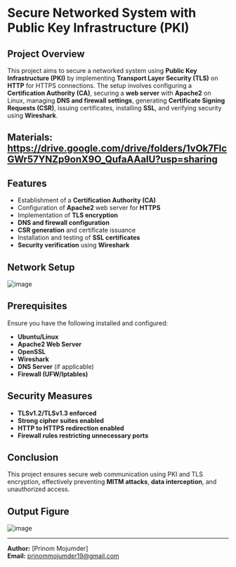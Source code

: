 # Secure Networked System with Public Key Infrastructure (PKI)

## Project Overview
This project aims to secure a networked system using **Public Key Infrastructure (PKI)** by implementing **Transport Layer Security (TLS)** on **HTTP** for HTTPS connections. The setup involves configuring a **Certification Authority (CA)**, securing a **web server** with **Apache2** on Linux, managing **DNS and firewall settings**, generating **Certificate Signing Requests (CSR)**, issuing certificates, installing **SSL**, and verifying security using **Wireshark**.

## Materials: https://drive.google.com/drive/folders/1vOk7FlcGWr57YNZp9onX9O_QufaAAaIU?usp=sharing

## Features
- Establishment of a **Certification Authority (CA)**
- Configuration of **Apache2** web server for **HTTPS**
- Implementation of **TLS encryption**
- **DNS and firewall configuration**
- **CSR generation** and certificate issuance
- Installation and testing of **SSL certificates**
- **Security verification** using **Wireshark**

## Network Setup
![image](https://github.com/user-attachments/assets/47d242aa-62db-40de-810b-5957389272f0)

## Prerequisites
Ensure you have the following installed and configured:
- **Ubuntu/Linux**
- **Apache2 Web Server**
- **OpenSSL**
- **Wireshark**
- **DNS Server** (if applicable)
- **Firewall (UFW/Iptables)**

## Security Measures
- **TLSv1.2/TLSv1.3 enforced**
- **Strong cipher suites enabled**
- **HTTP to HTTPS redirection enabled**
- **Firewall rules restricting unnecessary ports**

## Conclusion
This project ensures secure web communication using PKI and TLS encryption, effectively preventing **MITM attacks**, **data interception**, and unauthorized access. 

## Output Figure
![image](https://github.com/user-attachments/assets/5993552a-6002-428f-b094-359ae0ad3205)

---
**Author:** [Prinom Mojumder]  
**Email:** prinommojumder19@gmail.com
